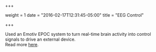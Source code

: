 +++

weight = 1
date = "2016-02-17T12:31:45-05:00"
title = "EEG Control"

+++

Used an Emotiv EPOC system to turn real-time brain activity into control signals to drive an external device.  
Read more [here](/blog).